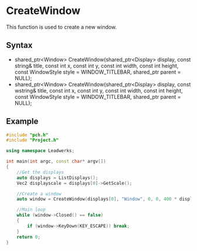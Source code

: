 # CreateWindow #
This function is used to create a new window.

## Syntax ##
- shared_ptr\<Window\> CreateWindow(shared_ptr\<Display\> display, const string& title, const int x, const int y, const int width, const int height, const WindowStyle style = WINDOW_TITLEBAR, shared_ptr parent = NULL);
- shared_ptr\<Window\> CreateWindow(shared_ptr\<Display\> display, const wstring& title, const int x, const int y, const int width, const int height, const WindowStyle style = WINDOW_TITLEBAR, shared_ptr<Window> parent = NULL);

## Example ##
```c++
#include "pch.h"
#include "Project.h"

using namespace Leadwerks;

int main(int argc, const char* argv[])
{
    //Get the displays
    auto displays = ListDisplays();
    Vec2 displayscale = displays[0]->GetScale();

    //Create a window
    auto window = CreateWindow(displays[0], "Window", 0, 0, 400 * displayscale.x, 300 * displayscale.y, WINDOW_TITLEBAR | WINDOW_CENTER);

    //Main loop
    while (window->Closed() == false)
    {
        if (window->KeyDown(KEY_ESCAPE)) break;
    }
    return 0;
}
```
